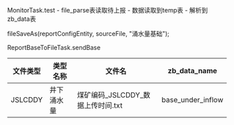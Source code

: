 MonitorTask.test  -  file_parse表读取待上报  - 数据读取到temp表 - 解析到zb_data表


fileSaveAs(reportConfigEntity, sourceFile, "涌水量基础");

ReportBaseToFileTask.sendBase


| 文件类型    | 类型名称  | 文件名                     | zb_data_name      |
| ------- | ----- | ----------------------- | ----------------- |
| JSLCDDY | 井下涌水量 | 煤矿编码_JSLCDDY_数据上传时间.txt | base_under_inflow |

